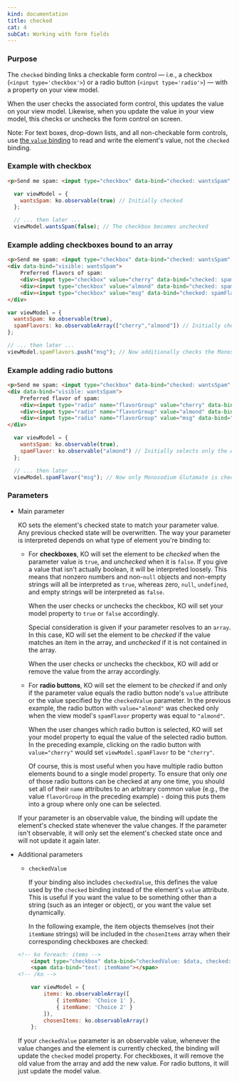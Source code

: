```yaml
---
kind: documentation
title: checked
cat: 4
subCat: Working with form fields
---
```


### Purpose
The `checked` binding links a checkable form control &mdash; i.e., a checkbox (`<input type='checkbox'>`) or a radio button (`<input type='radio'>`) &mdash; with a property on your view model.

When the user checks the associated form control, this updates the value on your view model. Likewise, when you update the value in your view model, this checks or unchecks the form control on screen.

Note: For text boxes, drop-down lists, and all non-checkable form controls, use [the `value` binding](value-binding.html) to read and write the element's value, not the `checked` binding.

### Example with checkbox

```html
<p>Send me spam: <input type="checkbox" data-bind="checked: wantsSpam" /></p>
```

```javascript
  var viewModel = {
	wantsSpam: ko.observable(true) // Initially checked
  };

  // ... then later ...
  viewModel.wantsSpam(false); // The checkbox becomes unchecked
```

### Example adding checkboxes bound to an array
```html
<p>Send me spam: <input type="checkbox" data-bind="checked: wantsSpam" /></p>
<div data-bind="visible: wantsSpam">
	Preferred flavors of spam:
	<div><input type="checkbox" value="cherry" data-bind="checked: spamFlavors" /> Cherry</div>
	<div><input type="checkbox" value="almond" data-bind="checked: spamFlavors" /> Almond</div>
	<div><input type="checkbox" value="msg" data-bind="checked: spamFlavors" /> Monosodium Glutamate</div>
</div>
```

```javascript
var viewModel = {
  wantsSpam: ko.observable(true),
  spamFlavors: ko.observableArray(["cherry","almond"]) // Initially checks the Cherry and Almond checkboxes
};

// ... then later ...
viewModel.spamFlavors.push("msg"); // Now additionally checks the Monosodium Glutamate checkbox
```

### Example adding radio buttons
```html
<p>Send me spam: <input type="checkbox" data-bind="checked: wantsSpam" /></p>
<div data-bind="visible: wantsSpam">
	Preferred flavor of spam:
	<div><input type="radio" name="flavorGroup" value="cherry" data-bind="checked: spamFlavor" /> Cherry</div>
	<div><input type="radio" name="flavorGroup" value="almond" data-bind="checked: spamFlavor" /> Almond</div>
	<div><input type="radio" name="flavorGroup" value="msg" data-bind="checked: spamFlavor" /> Monosodium Glutamate</div>
</div>
```

```javascript
  var viewModel = {
	wantsSpam: ko.observable(true),
	spamFlavor: ko.observable("almond") // Initially selects only the Almond radio button
  };

  // ... then later ...
  viewModel.spamFlavor("msg"); // Now only Monosodium Glutamate is checked
```

### Parameters

 * Main parameter

   KO sets the element's checked state to match your parameter value. Any previous checked state will be overwritten. The way your parameter is interpreted depends on what type of element you're binding to:

   * For **checkboxes**, KO will set the element to be *checked* when the parameter value is `true`, and *unchecked* when it is `false`. If you give a value that isn't actually boolean, it will be interpreted loosely. This means that nonzero numbers and non-`null` objects and non-empty strings will all be interpreted as `true`, whereas zero, `null`, `undefined`, and empty strings will be interpreted as `false`.

     When the user checks or unchecks the checkbox, KO will set your model property to `true` or `false` accordingly.

     Special consideration is given if your parameter resolves to an `array`. In this case, KO will set the element to be *checked* if the value matches an item in the array, and *unchecked* if it is not contained in the array.

     When the user checks or unchecks the checkbox, KO will add or remove the value from the array accordingly.

   * For **radio buttons**, KO will set the element to be *checked* if and only if the parameter value equals the radio button node's `value` attribute or the value specified by the `checkedValue` parameter. In the previous example, the radio button with `value="almond"` was checked only when the view model's `spamFlavor` property was equal to `"almond"`.

     When the user changes which radio button is selected, KO will set your model property to equal the value of the selected radio button. In the preceding example, clicking on the radio button with `value="cherry"` would set `viewModel.spamFlavor` to be `"cherry"`.

     Of course, this is most useful when you have multiple radio button elements bound to a single model property. To ensure that only *one* of those radio buttons can be checked at any one time, you should set all of their `name` attributes to an arbitrary common value (e.g., the value `flavorGroup` in the preceding example) - doing this puts them into a group where only one can be selected.

   If your parameter is an observable value, the binding will update the element's checked state whenever the value changes. If the parameter isn't observable, it will only set the element's checked state once and will not update it again later.

 * Additional parameters

   * `checkedValue`

     If your binding also includes `checkedValue`, this defines the value used by the `checked` binding instead of the element's `value` attribute. This is useful if you want the value to be something other than a string (such as an integer or object), or you want the value set dynamically.

     In the following example, the item objects themselves (not their `itemName` strings) will be included in the `chosenItems` array when their corresponding checkboxes are checked:

    ```html
    <!-- ko foreach: items -->
        <input type="checkbox" data-bind="checkedValue: $data, checked: $root.chosenItems" />
        <span data-bind="text: itemName"></span>
    <!-- /ko -->
    ```
    ```javascript
        var viewModel = {
            items: ko.observableArray([
                { itemName: 'Choice 1' },
                { itemName: 'Choice 2' }
            ]),
            chosenItems: ko.observableArray()
        };
    ```

     If your `checkedValue` parameter is an observable value, whenever the value changes and the element is currently checked, the binding will update the `checked` model property. For checkboxes, it will remove the old value from the array and add the new value. For radio buttons, it will just update the model value.
